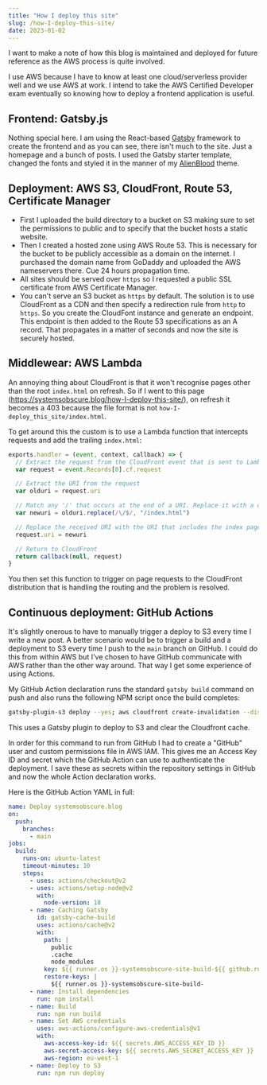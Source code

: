 ```yaml
---
title: "How I deploy this site"
slug: /how-I-deploy-this-site/
date: 2023-01-02
---
```


I want to make a note of how this blog is maintained and deployed for future reference as the AWS process is quite involved.

I use AWS because I have to know at least one cloud/serverless provider well and we use AWS at work. I intend to take the AWS Certified Developer exam eventually so knowing how to deploy a frontend application is useful.

## Frontend: Gatsby.js

Nothing special here. I am using the React-based [Gatsby]() framework to create the frontend and as you can see, there isn't much to the site. Just a homepage and a bunch of posts. I used the Gatsby starter template, changed the fonts and styled it in the manner of my [AlienBlood]() theme.

## Deployment: AWS S3, CloudFront, Route 53, Certificate Manager

- First I uploaded the build directory to a bucket on S3 making sure to set the permissions to public and to specify that the bucket hosts a static website.
- Then I created a hosted zone using AWS Route 53. This is necessary for the bucket to be publicly accessible as a domain on the internet. I purchased the domain name from GoDaddy and uploaded the AWS nameservers there. Cue 24 hours propagation time.
- All sites should be served over `https` so I requested a public SSL certificate from AWS Certificate Manager.
- You can't serve an S3 bucket as `https` by default. The solution is to use CloudFront as a CDN and then specify a redirection rule from `http` to `https`. So you create the CloudFont instance and generate an endpoint. This endpoint is then added to the Route 53 specifications as an A record. That propagates in a matter of seconds and now the site is securely hosted.

## Middlewear: AWS Lambda

An annoying thing about CloudFront is that it won't recognise pages other than the root `index.html` on refresh. So if I went to this page (https://systemsobscure.blog/how-I-deploy-this-site/), on refresh it becomes a 403 because the file format is not `how-I-deploy_this_site/index.html`.

To get around this the custom is to use a Lambda function that intercepts requests and add the trailing `index.html`:

```js
exports.handler = (event, context, callback) => {
  // Extract the request from the CloudFront event that is sent to Lambda@Edge
  var request = event.Records[0].cf.request

  // Extract the URI from the request
  var olduri = request.uri

  // Match any '/' that occurs at the end of a URI. Replace it with a default index
  var newuri = olduri.replace(/\/$/, "/index.html")

  // Replace the received URI with the URI that includes the index page
  request.uri = newuri

  // Return to CloudFront
  return callback(null, request)
}
```

You then set this function to trigger on page requests to the CloudFront distribution that is handling the routing and the problem is resolved.

## Continuous deployment: GitHub Actions

It's slightly onerous to have to manually trigger a deploy to S3 every time I write a new post. A better scenario would be to trigger a build and a deployment to S3 every time I push to the `main` branch on GitHub. I could do this from within AWS but I've chosen to have GitHub communicate with AWS rather than the other way around. That way I get some experience of using Actions.

My GitHub Action declaration runs the standard `gatsby build` command on push and also runs the following NPM script once the build completes:

```bash
gatsby-plugin-s3 deploy --yes; aws cloudfront create-invalidation --distribution-id <REDACTED> --paths '/*';",
```

This uses a Gatsby plugin to deploy to S3 and clear the Cloudfront cache.

In order for this command to run from GitHub I had to create a "GitHub" user and custom permissions file in AWS IAM. This gives me an Access Key ID and secret which the GitHub Action can use to authenticate the deployment. I save these as secrets within the repository settings in GitHub and now the whole Action declaration works.

Here is the GitHub Action YAML in full:

```yaml
name: Deploy systemsobscure.blog
on:
  push:
    branches:
      - main
jobs:
  build:
    runs-on: ubuntu-latest
    timeout-minutes: 10
    steps:
      - uses: actions/checkout@v2
      - uses: actions/setup-node@v2
        with:
          node-version: 18
      - name: Caching Gatsby
        id: gatsby-cache-build
        uses: actions/cache@v2
        with:
          path: |
            public
            .cache
            node_modules
          key: ${{ runner.os }}-systemsobscure-site-build-${{ github.run_id }}
          restore-keys: |
            ${{ runner.os }}-systemsobscure-site-build-
      - name: Install dependencies
        run: npm install
      - name: Build
        run: npm run build
      - name: Set AWS credentials
        uses: aws-actions/configure-aws-credentials@v1
        with:
          aws-access-key-id: ${{ secrets.AWS_ACCESS_KEY_ID }}
          aws-secret-access-key: ${{ secrets.AWS_SECRET_ACCESS_KEY }}
          aws-region: eu-west-1
      - name: Deploy to S3
        run: npm run deploy
```
